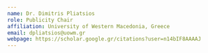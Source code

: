 ```yaml
---
name: Dr. Dimitris Pliatsios
role: Publicity Chair
affiliation: University of Western Macedonia, Greece
email: dpliatsios@uowm.gr
webpage: https://scholar.google.gr/citations?user=n14bIF8AAAAJ
---
```




